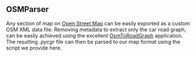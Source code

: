 ## OSMParser

Any section of map on [Open Street Map](https://www.openstreetmap.org/export#map=3/29.08/20.74) can be easily exported as a custom OSM XML data file. Removing metadata to extract only the car road graph, can be easily achieved using the excellent [OsmToRoadGraph](https://github.com/AndGem/OsmToRoadGraph) application. The resulting *.pycgr* file can then be parsed to our map format using the script we provide here. 